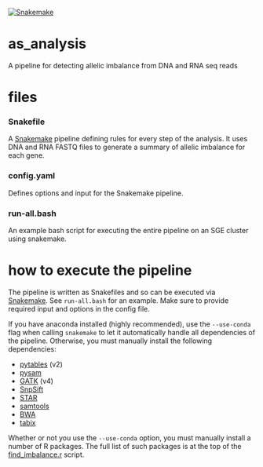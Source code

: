 [![Snakemake](https://img.shields.io/badge/snakemake-≥5.1.4-brightgreen.svg?style=flat-square)](https://snakemake.bitbucket.io)

# as_analysis
A pipeline for detecting allelic imbalance from DNA and RNA seq reads

# files

### Snakefile
A [Snakemake](https://snakemake.readthedocs.io/en/stable/) pipeline defining rules for every step of the analysis. It uses DNA and RNA FASTQ files to generate a summary of allelic imbalance for each gene.

### config.yaml
Defines options and input for the Snakemake pipeline.

### run-all.bash
An example bash script for executing the entire pipeline on an SGE cluster using snakemake.

# how to execute the pipeline
The pipeline is written as Snakefiles and so can be executed via [Snakemake](https://snakemake.readthedocs.io/en/stable/). See `run-all.bash` for an example. Make sure to provide required input and options in the config file.

If you have anaconda installed (highly recommended), use the `--use-conda` flag when calling `snakemake` to let it automatically handle all dependencies of the pipeline. Otherwise, you must manually install the following dependencies:
- [pytables](https://www.pytables.org/) (v2)
- [pysam](https://github.com/pysam-developers/pysam)
- [GATK](https://software.broadinstitute.org/gatk/gatk4) (v4)
- [SnpSift](http://snpeff.sourceforge.net/SnpSift.html)
- [STAR](https://github.com/alexdobin/STAR)
- [samtools](http://samtools.sourceforge.net/)
- [BWA](http://bio-bwa.sourceforge.net/)
- [tabix](https://github.com/samtools/tabix)

Whether or not you use the `--use-conda` option, you must manually install a number of R packages. The full list of such packages is at the top of the [find_imbalance.r](https://github.com/aryam7/as_analysis/blob/master/scripts/find_imbalance.r) script.
